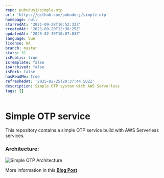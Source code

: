 ```yaml
---
repo: pubudusj/simple-otp
url: 'https://github.com/pubudusj/simple-otp'
homepage: null
starredAt: '2021-09-28T16:52:32Z'
createdAt: '2021-09-20T12:30:25Z'
updatedAt: '2025-02-19T10:07:03Z'
language: Vue
license: NA
branch: master
stars: 31
isPublic: true
isTemplate: false
isArchived: false
isFork: false
hasReadMe: true
refreshedAt: '2025-02-25T20:37:44.502Z'
description: Simple OTP system with AWS Serverless
tags: []
---
```


# Simple OTP service

This repository contains a simple OTP service build with AWS Serverless services.

### Architecture:

![Simple OTP Architecture](https://pubudu.dev/images/otp-service.png#center)

More information in this **[Blog Post](https://pubudu.dev/posts/simple-otp-service-with-aws-serverless)**
